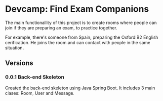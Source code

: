 
# Devcamp: Find Exam Companions

The main functionallity of this project is to create rooms where people can join if they are preparing an exam, to practice together.

For example, there's someone from Spain, preparing the Oxford B2 English cerification. He joins the room and can contact with people in the same situation. 




## Versions

### 0.0.1 Back-end Skeleton
Created the back-end skeleton using Java Spring Boot. It includes 3 main clases: Room, User and Message. 


